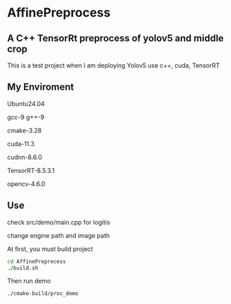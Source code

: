 # AffinePreprocess
A C++ TensorRt preprocess of yolov5 and middle crop
---
This is a test project when I am deploying Yolov5  use c++, cuda, TensorRT

## My Enviroment
Ubuntu24.04

gcc-9 g++-9

cmake-3.28

cuda-11.3

cudnn-8.6.0

TensorRT-8.5.3.1

opencv-4.6.0

## Use

check src/demo/main.cpp for logitis

change engine path and image path

At first, you must build project

```sh
cd AffinePreprecess
./build.sh
```

Then run demo

```sh
./cmake-build/proc_demo
```
